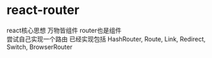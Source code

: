 # react-router
  react核心思想 万物皆组件 router也是组件  
  尝试自己实现一个路由 已经实现包括 HashRouter, Route, Link, Redirect, Switch, BrowserRouter
